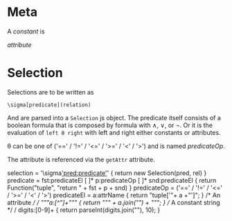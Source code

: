 
Meta
====

A *constant* is 

*attribute*


Selection
=========

Selections are to be written as

    \sigma[predicate](relation)

And are parsed into a `Selection` js object. The predicate itself consists of a boolean formula that is composed by formula with ∧, ∨, or ¬. Or it is the evaluation of `left θ right` with left and right either constants or attributes.

θ can be one of ('==' / '!=' / '<=' / '>=' / '<' / '>') and is named *predicateOp*.

The attribute is referenced via the `getAttr` attribute.


selection
 = '\\sigma['pred:predicate']('rel:relation')' { return new Selection(pred, rel) }
predicate
 = fst:predicateEl [ ]* p:predicateOp [ ]* snd:predicateEl { return Function("tuple", "return " + fst + p + snd) }
predicateOp
 = ('==' / '!=' / '<=' / '>=' / '<' / '>')
predicateEl
 = a:attrName { return "tuple['"+ a +"']"; } /* An attribute */
 / "\""a:[^"]+"\"" { return "\"" + a.join("") + "\""; } /* A constant string */
 / digits:[0-9]+ { return parseInt(digits.join(""), 10); }
